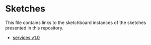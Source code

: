 # Sketches

This file contains links to the sketchboard instances of the sketches presented in this repository.

- [services v1.0](https://sketchboard.me/LA54Xco9glOW#/)
